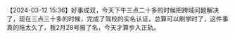 
【2024-03-12 15:36】好事成双，今天下午三点二十多的时候把跨域问题解决了，现在三点三十多的时候，完成了驾校的实名认证，总算可以刷学时了，这件事真的拖太久了，我2月28号报了名，今天才算步入正轨。